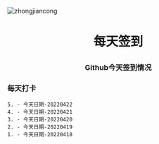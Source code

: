 ![zhongjiancong](https://user-images.githubusercontent.com/101241195/163905662-2bf40787-ec94-4d65-a02d-283a3dc78bb5.gif)

# <p align="center">每天签到</p>

### <p align="center">Github今天签到情况</p>

### 每天打卡  
    5. - 今天日期-20220422  
    4. - 今天日期-20220421  
    3. - 今天日期-20220420  
    2. - 今天日期-20220419  
    1. - 今天日期-20220418  